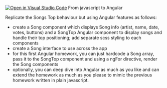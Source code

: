 [![Open in Visual Studio Code](https://classroom.github.com/assets/open-in-vscode-c66648af7eb3fe8bc4f294546bfd86ef473780cde1dea487d3c4ff354943c9ae.svg)](https://classroom.github.com/online_ide?assignment_repo_id=10750819&assignment_repo_type=AssignmentRepo)
From javascript to Angular

Replicate the Songs Top behaviour but using Angular features as follows:

- create a Song component which displays Song info (artist, name, date, votes, buttons) and a SongTop Angular component to display songs and handle their top positioning; add separate scss styling to each components
- create a Song interface to use across the app
- for this first Angular homework, you can just hardcode a Song array, pass it to the SongTop component and using a ngFor directive, render the Song components
- optionally, you can deep dive into Angular as much as you like and can extend the homework as much as you please to mimic the previous homework written in plain javascript.
